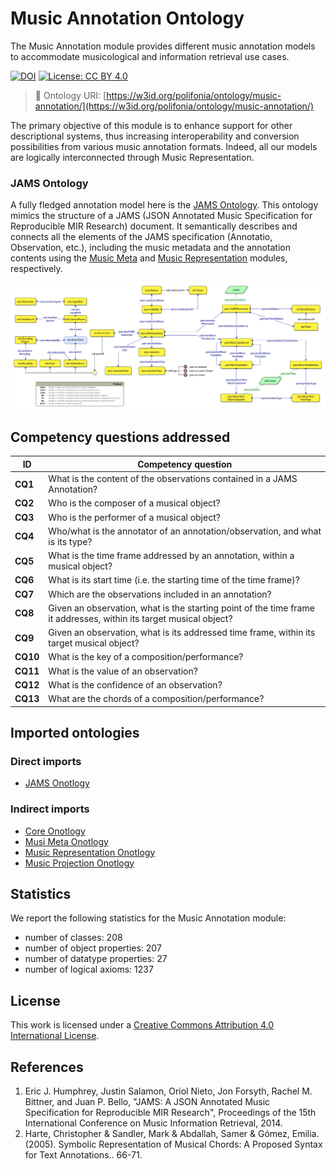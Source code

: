 # Music Annotation Ontology
The Music Annotation module provides different music annotation models to accommodate musicological and information retrieval use cases.

[![DOI](https://zenodo.org/badge/372536364.svg)](https://zenodo.org/badge/latestdoi/372536364)
[![License: CC BY 4.0](https://img.shields.io/badge/License-CC_BY_4.0-lightgrey.svg)](https://creativecommons.org/licenses/by/4.0/)

> 🔗 Ontology URI: [https://w3id.org/polifonia/ontology/music-annotation/](https://w3id.org/polifonia/ontology/music-annotation/)

The primary objective of this module is to enhance support for other descriptional systems, thus increasing interoperability and conversion possibilities from various music annotation formats.
Indeed, all our models are logically interconnected through Music Representation. 

### JAMS Ontology

A fully fledged annotation model here is the [JAMS Ontology](https://github.com/polifonia-project/jams-ontology).
This ontology mimics the structure of a JAMS (JSON Annotated Music Specification for Reproducible MIR Research) document.
It semantically describes and connects all the elements of the JAMS specification (Annotatio, Observation, etc.),  including the music metadata and the annotation contents using the [Music Meta](https://github.com/polifonia-project/music-meta-ontology) and [Music Representation](https://github.com/polifonia-project/music-representation-ontology) modules, respectively.

<img width="809" alt="jams-ontology" src="assets/jams-ontology.png">

## Competency questions addressed

| **ID**   | **Competency question**                                                                                            |
| -------- | ------------------------------------------------------------------------------------------------------------------ |
| **CQ1**  | What is the content of the observations contained in a JAMS Annotation?                                            |
| **CQ2**  | Who is the composer of a musical object?                                                                           |
| **CQ3**  | Who is the performer of a musical object?                                                                          |
| **CQ4**  | Who/what is the annotator of an annotation/observation, and what is its type?                                      |
| **CQ5**  | What is the time frame addressed by an annotation, within a musical object?                                        |
| **CQ6**  | What is its start time \(i\.e\. the starting time of the time frame\)?                                             |
| **CQ7**  | Which are the observations included in an annotation?                                                              |
| **CQ8**  | Given an observation, what is the starting point of the time frame it addresses, within its target musical object? |
| **CQ9**  | Given an observation, what is its addressed time frame, within its target musical object?                          |
| **CQ10** | What is the key of a composition/performance?                                                                      |
| **CQ11** | What is the value of an observation?                                                                               |
| **CQ12** | What is the confidence of an observation?                                                                          |
| **CQ13** | What are the chords of a composition/performance?                                                                  |           

## Imported ontologies

### Direct imports
- [JAMS Onotlogy](https://w3id.org/polifonia/ontology/jams)

### Indirect imports
- [Core Onotlogy](https://w3id.org/polifonia/ontology/core)
- [Musi Meta Onotlogy](https://w3id.org/polifonia/ontology/music-meta)
- [Music Representation Onotlogy](https://w3id.org/polifonia/ontology/music-representation)
- [Music Projection Onotlogy](https://w3id.org/polifonia/ontology/music-projection)


## Statistics
We report the following statistics for the Music Annotation module: 
- number of classes: 208 
- number of object properties: 207
- number of datatype properties: 27
- number of logical axioms: 1237


## License

This work is licensed under a
[Creative Commons Attribution 4.0 International License][cc-by].


[cc-by]: http://creativecommons.org/licenses/by/4.0/

## References

1. Eric J. Humphrey, Justin Salamon, Oriol Nieto, Jon Forsyth, Rachel M. Bittner, and Juan P. Bello, "JAMS: A JSON Annotated Music Specification for Reproducible MIR Research", Proceedings of the 15th International Conference on Music Information Retrieval, 2014.
2. Harte, Christopher & Sandler, Mark & Abdallah, Samer & Gómez, Emilia. (2005). Symbolic Representation of Musical Chords: A Proposed Syntax for Text Annotations.. 66-71.
